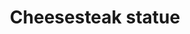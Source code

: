 ---
pid: llp359
title: Cheesesteak statue
location_transcription: Cianfrani Park
coordinates: "[-75.155430086876, 39.940644652202]"
zipcode: '19147'
gen_neighborhood: South Philadelphia
neighborhood: Queen Village,Bella Vista,Pennsport,Italian Market
outside_phl: 
age: '11'
age_range: 6-13
instagram: 
image_file_name: llp_359.jpg
proposal_transcription: 
topic: Food
topic_summary: '0'
type: Sculpture Statue
keywords_other: cheesesteak, cheese steak
credit: Sabrina Mintz
image_labels: 
twitter: 
facebook: 
permalink: "/monuments/llp359/"
layout: item-page
---